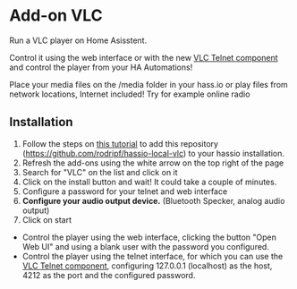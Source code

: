 # Add-on VLC

Run a VLC player on Home Asisstent.

Control it using the web interface or with the new [VLC Telnet component](https://www.home-assistant.io/components/vlc-telnet/) and control the player from your HA Automations!

Place your media files on the /media folder in your hass.io or play files from network locations, Internet included! Try for example online radio

## Installation
1. Follow the steps on [this tutorial](https://www.home-assistant.io/hassio/installing_third_party_addons/) to add this repository (https://github.com/rodripf/hassio-local-vlc) to your hassio installation.
2. Refresh the add-ons using the white arrow on the top right of the page
3. Search for "VLC" on the list and click on it
4. Click on the install button and wait! It could take a couple of minutes.
5. Configure a password for your telnet and web interface
6. **Configure your audio output device.** (Bluetooth Specker, analog audio output)
7. Click on start

* Control the player using the web interface, clicking the button "Open Web UI" and using a blank user with the password you configured.
* Control the player using the telnet interface, for which you can use the [VLC Telnet component](https://www.home-assistant.io/components/vlc-telnet/), configuring 127.0.0.1 (localhost) as the host, 4212 as the port and the configured password.
